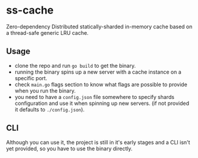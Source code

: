 # ss-cache
Zero-dependency Distributed statically-sharded in-memory cache based on a thread-safe generic LRU cache.

## Usage
- clone the repo and run `go build` to get the binary.
- running the binary spins up a new server with a cache instance on a specific port.
- check `main.go` flags section to know what flags are possible to provide when you run the binary.
- you need to have a `config.json` file somewhere to specify shards configuration and use it when spinning up new servers. (if not provided it defaults to `./config.json`).

## CLI
Although you can use it, the project is still in it's early stages and a CLI isn't yet provided, so you have to use the binary directly.
